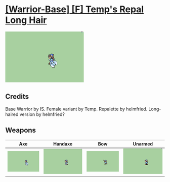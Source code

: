 # [\[Warrior-Base\] \[F\] Temp's Repal Long Hair](./)

<img src="./3.%20Axe/Axe_000.png" alt="[Warrior-Base] [F] Temp's Repal Long Hair standing" />

## Credits

Base Warrior by IS.
Female variant by Temp.
Repalette by helmfried.
Long-haired version by helmfried?

## Weapons


|Axe |Handaxe |Bow |Unarmed |
|  :---: | :---: | :---: | :---: |
| <img alt="Axe animation" src="./3.%20Axe/Axe.gif" /> | <img alt="Handaxe animation" src="./4.%20Handaxe/Handaxe.gif" /> | <img alt="Bow animation" src="./5.%20Bow/Bow.gif" /> | <img alt="Unarmed animation" src="./8.%20Unarmed/Unarmed.gif" /> |
